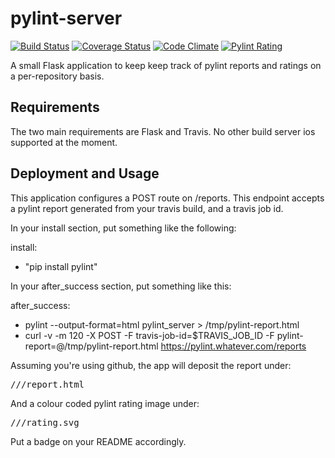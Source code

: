 pylint-server
====
[![Build Status](https://travis-ci.org/drivet/pylint-server.svg?branch=master)](https://travis-ci.org/drivet/pylint-server)
[![Coverage Status](https://coveralls.io/repos/drivet/pylint-server/badge.svg?branch=master)](https://coveralls.io/r/drivet/pylint-server?branch=master)
[![Code Climate](https://codeclimate.com/github/drivet/pylint-server/badges/gpa.svg)](https://codeclimate.com/github/drivet/pylint-server)
[![Pylint Rating](https://pylint.desmondrivet.com/drivet/pylint-server/rating.svg)](https://pylint.desmondrivet.com/drivet/pylint-server/report.html)

A small Flask application to keep keep track of pylint reports and ratings
on a per-repository basis.

## Requirements

The two main requirements are Flask and Travis.  No other build server ios
supported at the moment.

## Deployment and Usage

This application configures a POST route on /reports.  This endpoint accepts
a pylint report generated from your travis build, and a travis job id.

In your install section, put something like the following:

install:
  - "pip install pylint"

In your after_success section, put something like this:

after_success:
  - pylint --output-format=html pylint_server > /tmp/pylint-report.html
  - curl -v -m 120 -X POST -F travis-job-id=$TRAVIS_JOB_ID -F pylint-report=@/tmp/pylint-report.html https://pylint.whatever.com/reports

Assuming you're using github, the app will deposit the report under:

<pre>
/<githubuser>/<repo>/report.html
</pre>

And a colour coded pylint rating image under:

<pre>
/<githubuser>/<repo>/rating.svg
</pre>

Put a badge on your README accordingly.
